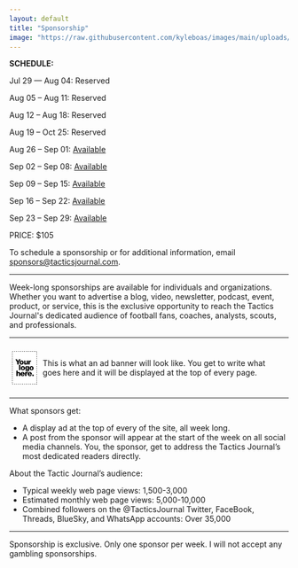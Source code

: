 ```yaml
---
layout: default
title: "Sponsorship"
image: "https://raw.githubusercontent.com/kyleboas/images/main/uploads/2024/07/07/Image-07Jul2024_19:00:14.png" 
---
```


**SCHEDULE:**

Jul 29 — Aug 04: Reserved

Aug 05 – Aug 11: Reserved

Aug 12 – Aug 18: Reserved

Aug 19 – Oct 25: Reserved

Aug 26 – Sep 01: <a href="mailto:sponsors@tacticsjournal.com">Available</a>

Sep 02 – Sep 08: <a href="mailto:sponsors@tacticsjournal.com">Available</a>

Sep 09 – Sep 15: <a href="mailto:sponsors@tacticsjournal.com">Available</a>

Sep 16 – Sep 22: <a href="mailto:sponsors@tacticsjournal.com">Available</a>

Sep 23 – Sep 29: <a href="mailto:sponsors@tacticsjournal.com">Available</a>

PRICE: $105

To schedule a sponsorship or for additional information, email <a href="mailto:sponsors@tacticsjournal.com">sponsors@tacticsjournal.com</a>.

---

Week-long sponsorships are available for individuals and organizations. Whether you want to advertise a blog, video, newsletter, podcast, event, product, or service, this is the exclusive opportunity to reach the Tactics Journal's dedicated audience of football fans, coaches, analysts, scouts, and professionals.

---

<div style="display: flex; align-items: center; padding: 10px; margin-bottom: 5px; margin-right: 2px; padding-left: 5px;">
    <img src="
https://raw.githubusercontent.com/kyleboas/images/main/uploads/2024/07/08/Image-08Jul2024_01:55:02.png" alt="Image" style="height: 60px; margin-right: 10px;">
    <p style="font-size: 14px; margin: 0;">
        This is what an ad banner will look like. You get to write what goes here and it will be displayed at the top of every page.
    </p>
</div>

---

What sponsors get:

- A display ad at the top of every  of the site, all week long.
- A post from the sponsor will appear at the start of the week on all social media channels. You, the sponsor, get to address the Tactics Journal’s most dedicated readers directly.

About the Tactic Journal’s audience:

- Typical weekly web page views: 1,500-3,000
- Estimated monthly web page views: 5,000-10,000
- Combined followers on the @TacticsJournal Twitter, FaceBook, Threads, BlueSky, and WhatsApp accounts: Over 35,000

---

Sponsorship is exclusive. Only one sponsor per week. I will not accept any gambling sponsorships.

<style>
    .date-container {
            display: flex;
            flex-direction: column;
        }
        .date-item {
            display: flex;
            justify-content: space-between;
            width: 200px;
        }
    @media (min-width: 1000px) { table { font-size: 23px; float: left; padding-right: 35px; }
    }
    td { padding-left: 10px; }
    
</style>
